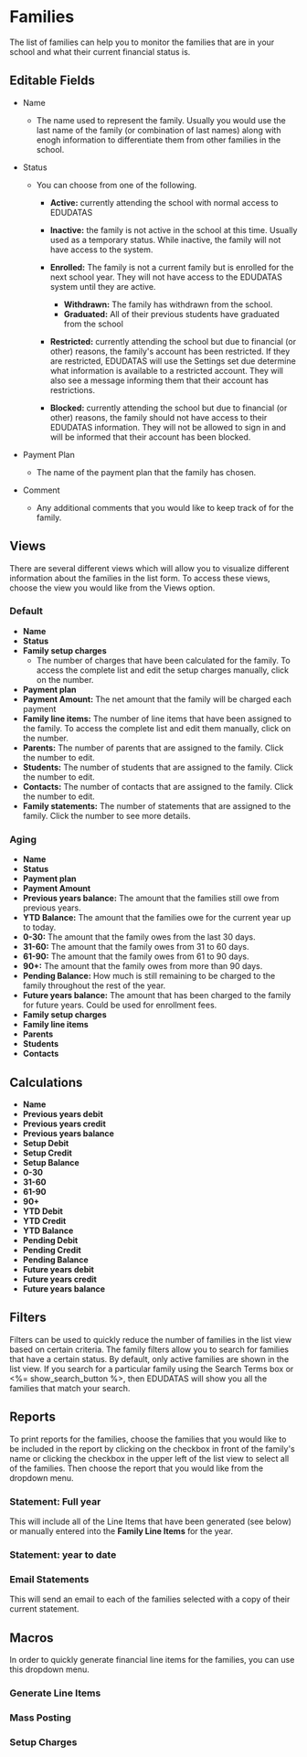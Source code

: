 # Families

The list of families can help you to monitor the families that are in your school and what their current financial status is.

## Editable Fields

- Name
  - The name used to represent the family. Usually you would use the last name of the family (or combination of last names) along with enogh information to differentiate them from other families in the school.

- Status
  - You can choose from one of the following.
    - **Active:** currently attending the school with normal access to EDUDATAS
    - **Inactive:** the family is not active in the school at this time. Usually used as a
                  temporary status. While inactive, the family will not have access to the system.

    - **Enrolled:** The family is not a current family but is enrolled for the next school
                  year. They will not have access to the EDUDATAS system until they are active.

        - **Withdrawn:** The family has withdrawn from the school.
        - **Graduated:** All of their previous students have graduated from the school
    - **Restricted:** currently attending the school but due to financial (or other) reasons,
                  the family's account has been restricted. If they are restricted, EDUDATAS will use the Settings set
                  due determine what information is available to a restricted account. They will also see a message
                  informing them that their account has restrictions.

    - **Blocked:** currently attending the school but due to financial (or other) reasons,
                  the family should not have access to their EDUDATAS information. They will not be allowed to sign in
                  and will be informed that their account has been blocked.

- Payment Plan
  - The name of the payment plan that the family has chosen.
- Comment
  - Any additional comments that you would like to keep track of for the family.

## Views

There are several different views which will allow you to visualize different information about the families
in the list form. To access these views, choose the view you would like from the Views option.

### Default
- **Name**
- **Status**
- **Family setup charges**
  - The number of charges that have been calculated for the family. To access the complete list and edit the setup charges manually, click on the number.
- **Payment plan**
- **Payment Amount:** The net amount that the family will be charged each payment
- **Family line items:** The number of line items that have been assigned to the family. To access the complete list and edit them manually, click on the number.
- **Parents:** The number of parents that are assigned to the family. Click the number to edit.
- **Students:** The number of students that are assigned to the family. Click the number to edit.
- **Contacts:** The number of contacts that are assigned to the family. Click the number to edit.
- **Family statements:** The number of statements that are assigned to the family. Click the number to see more details.

### Aging
- **Name**
- **Status**
- **Payment plan**
- **Payment Amount**
- **Previous years balance:** The amount that the families still owe from previous years.
- **YTD Balance:** The amount that the families owe for the current year up to today.
- **0-30:** The amount that the family owes from the last 30 days.
- **31-60:** The amount that the family owes from 31 to 60 days.
- **61-90:** The amount that the family owes from 61 to 90 days.
- **90+:** The amount that the family owes from more than 90 days.
- **Pending Balance:** How much is still remaining to be charged to the family throughout the rest of the year.
- **Future years balance:** The amount that has been charged to the family for future years. Could be used for enrollment fees.
- **Family setup charges**
- **Family line items**
- **Parents**
- **Students**
- **Contacts**


## Calculations
- **Name**
- **Previous years debit**
- **Previous years credit**
- **Previous years balance**
- **Setup Debit**
- **Setup Credit**
- **Setup Balance**
- **0-30**
- **31-60**
- **61-90**
- **90+**
- **YTD Debit**
- **YTD Credit**
- **YTD Balance**
- **Pending Debit**
- **Pending Credit**
- **Pending Balance**
- **Future years debit**
- **Future years credit**
- **Future years balance**

## Filters
Filters can be used to quickly reduce the number of families in the list view based on certain criteria. The family filters allow you to search for families that have a certain status. By default, only active families are shown in the list view. If you search for a particular family using the Search Terms box or <%= show_search_button %>, then EDUDATAS will show you all the families that match your search.

## Reports

To print reports for the families, choose the families that you would like to be included in the report by clicking on the checkbox in front of the family's name or clicking the checkbox in the upper left of the list view to select all of the families. Then choose the report that you would like from the dropdown menu.

### Statement: Full year

This will include all of the Line Items that have been generated (see below) or manually entered into the **Family Line Items** for the year.

### Statement: year to date

### Email Statements

This will send an email to each of the families selected with a copy of their current statement.

## Macros

In order to quickly generate financial line items for the families, you can use this dropdown menu.

### Generate Line Items

### Mass Posting

### Setup Charges
